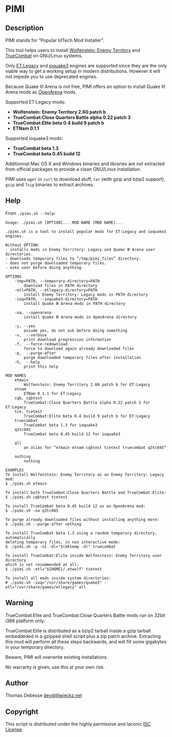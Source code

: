 PIMI
====

Description
-----------

PIMI stands for “Popular IdTech Mod Installer”.

This tool helps users to install [Wolfenstein: Enemy Territory](http://www.splashdamage.com/wolfet) and [TrueCombat](http://truecombatelite.com/) on GNU/Linux systems.

Only [ET:Legacy](http://etlegacy.com/) and [ioquake3](http://ioquake3.org/) engines are supported since they are the only viable way to get a working setup in modern distributions. However it will not impede you to use deprecated engines.

Because Quake Ⅲ Arena is not free, PIMI offers an option to install Quake Ⅲ Arena mods as [OpenArena](http://openarena.ws) mods.

Supported ET:Legacy mods:

* **Wolfenstein: Enemy Territory 2.60 patch b**
* **TrueCombat:Close Quarters Battle alpha 0.22 patch 3**
* **TrueCombat:Elite beta 0.4 build 9 patch b**
* **ETNam 0.1.1**

Supported ioquake3 mods:

* **TrueCombat beta 1.3**
* **TrueCombat beta 0.45 build 12**

Additionnal Mac OS X and Windows binaries and libraries are not extracted from official packages to provide a clean GNU/Linux installation.

PIMI uses `wget` or `curl` to download stuff, `tar` (with gzip and bzip2 support), `gzip` and `7zip` binaries to extract archives.

Help
----

From `./pimi.sh --help`:

```
Usage: ./pimi.sh [OPTION]... MOD NAME [MOD NAME]...

./pimi.sh is a tool to install popular mods for ET:Legacy and ioquake3 engines.

Without OPTION:
- installs mods in Enemy Territory: Legacy and Quake Ⅲ Arena user directories.
- downloads temporary files to “/tmp/pimi_files” directory.
- does not purge downloaded temporary files.
- asks user before doing anything.

OPTIONS
	-tmp=PATH, --temporary-directory=PATH
	    download files in PATH directory
	-etl=PATH, --etlegacy-directory=PATH
	    install Enemy Territory: Legacy mods in PATH directory
	-ioq=PATH, --ioquake3-directory=PATH
	    install Quake Ⅲ Arena mods in PATH directory

	-oa, --openarena
	    install Quake Ⅲ Arena mods in OpenArena directory

	-y, --yes
	    assume yes, do not ask before doing something
	-v,  --verbose
		print download progression information
	-f,  --force-redownload
	    force to download again already downloaded files
	-p,  --purge-after
	    purge downloaded temporary files after installation
	-h,  --help
	    print this help

MOD NAMES
	etmain
	    Wolfenstein: Enemy Territory 2.60 patch b for ET:Legacy
	etnam
		ETNam 0.1.1 for ET:Legacy
	cqb, cqbtest
	    TrueCombat:Close Quarters Battle alpha 0.22 patch 3 for ET:Legacy
	tce, tcetest
	    TrueCombat:Elite beta 0.4 build 9 patch b for ET:Legacy
	truecombat
	    TrueCombat beta 1.3 for ioquake3
	q3tc045
	    TrueCombat beta 0.45 build 12 for ioquake3

	all
	    an alias for “etmain etnam cqbtest tcetest truecombat q3tc045”

	nothing
	    nothing

EXAMPLES
To install Wolfenstein: Enemy Territory as an Enemy Territory: Legacy mod:
$ ./pimi.sh etmain

To install both TrueCombat:Close Quarters Battle and TrueCombat:Elite:
$ ./pimi.sh cqbtest tcetest

To install TrueCombat beta 0.45 build 12 as an OpenArena mod:
$ ./pimi.sh -oa q3tc045

To purge already downloaded files without installing anything more:
$ ./pimi.sh --purge-after nothing

To install TrueCombat beta 1.3 using a random temporary directory, automatically
deleting temporary files, in non interactive mode:
$ ./pimi.sh -p -ni -dl="$(mktemp -d)" truecombat

To install TrueCombat:Elite inside Wolfenstein: Enemy Territory user directory
which is not recommended at all:
$ ./pimi.sh -etl="${HOME}/.etwolf" tcetest

To install all mods inside system directories:
# ./pimi.sh -ioq="/usr/share/games/quake3" -etl="/usr/share/games/etlegacy" all
```

Warning
-------

TrueCombat:Elite and TrueCombat:Close Quarters Battle mods run on 32bit i386 platform only.

TrueCombat:Elite is distributed as a bzip2 tarball inside a gzip tarball embeddeded in a gzipped shell script plus a zip patch archive.
Extracting this mod will perform all these steps backwards, and will fill some gigabytes in your temporary directory.

Beware, PIMI will overwrite existing installations.

No warranty is given, use this at your own risk.

Author
------

Thomas Debesse <dev@illwieckz.net>

Copyright
---------

This script is distributed under the highly permissive and laconic [ISC License](COPYING.md).
